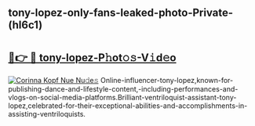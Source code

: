 ## tony-lopez-only-fans​-leaked-photo​-Private-(hl6c1)


# <h2><a href="https://mediaupload.pro?title=tony-lopez&ref=git">🔗👉 🔴 tony-lopez-P𝚑ot𝚘𝚜-V𝚒d𝚎o</a></h2>

[![Corinna Kopf Nue Nu𝚍e𝚜](https://i.imgur.com/0qMVB7G.gif)](https://mediaupload.pro?title=tony-lopez&ref=git)
Online-influencer-tony-lopez,known-for-publishing-dance-and-lifestyle-content,-including-performances-and-vlogs-on-social-media-platforms.Brilliant-ventriloquist-assistant-tony-lopez,celebrated-for-their-exceptional-abilities-and-accomplishments-in-assisting-ventriloquists.  